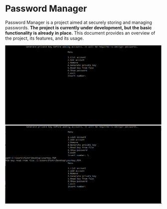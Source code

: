 # Password Manager

Password Manager is a project aimed at securely storing and managing passwords. **The project is currently under development, but the basic functionality is already in place.** This document provides an overview of the project, its features, and its usage.


![alt-text](https://github.com/pscieszka/passManager/blob/master/resources/Animation.gif)
![alt-text](https://github.com/pscieszka/passManager/blob/master/resources/Animation2.gif)
